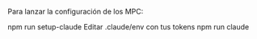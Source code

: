 Para lanzar la configuración de los MPC:

npm run setup-claude
Editar .claude/env con tus tokens
npm run claude